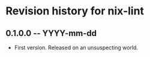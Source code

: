 # Revision history for nix-lint

## 0.1.0.0  -- YYYY-mm-dd

* First version. Released on an unsuspecting world.
